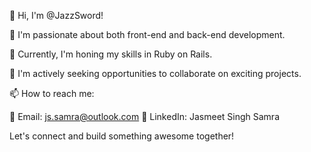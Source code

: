 👋 Hi, I'm @JazzSword!

👀 I'm passionate about both front-end and back-end development.

🌱 Currently, I'm honing my skills in Ruby on Rails.

💞️ I'm actively seeking opportunities to collaborate on exciting projects.

📫 How to reach me:

📧 Email: js.samra@outlook.com
💼 LinkedIn: Jasmeet Singh Samra

Let's connect and build something awesome together!
